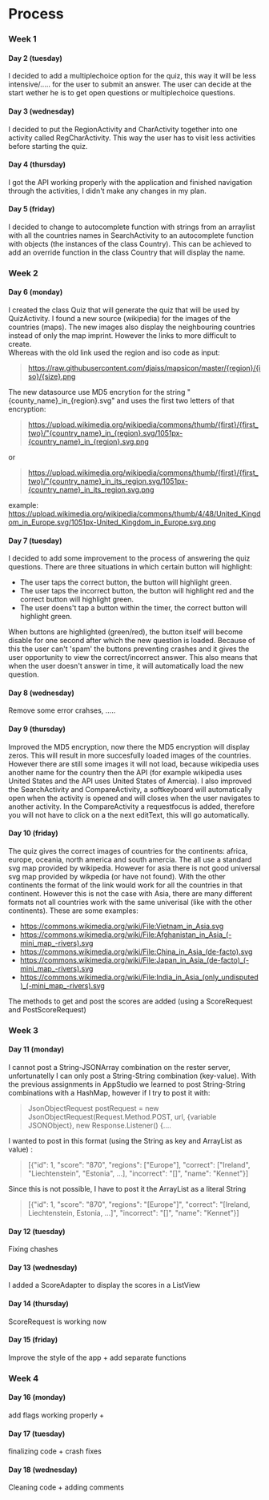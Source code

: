 # Process

### Week 1
#### Day 2 (tuesday)
I decided to add a multiplechoice option for the quiz, this way it will be less intensive/..... for the user to submit an answer. The user can decide at the start wether he is to get open questions or multiplechoice questions.

#### Day 3 (wednesday)
I decided to put the RegionActivity and CharActivity together into one activity called RegCharActivity. This way the user has to visit less activities before starting the quiz.

#### Day 4 (thursday)
I got the API working properly with the application and finished navigation through the activities, I didn't make any changes in my plan.

#### Day 5 (friday)
I decided to change to autocomplete function with strings from an arraylist with all the countries names in SearchActivity to an autocomplete function with objects (the instances of the class Country). This can be achieved to add an override function in the class Country that will display the name.

### Week 2
#### Day 6 (monday)
I created the class Quiz that will generate the quiz that will be used by QuizActivity. I found a new source (wikipedia) for the images of the countries (maps). The new images also display the neighbouring countries instead of only the map imprint. However the links to more difficult to create. 
<br>Whereas with the old link used the region and iso code as input:
> https://raw.githubusercontent.com/djaiss/mapsicon/master/{region}/{iso}/{size}.png

The new datasource use MD5 encrytion for the string "{county_name}\_in\_{region}.svg" and uses the first two letters of that encryption:

> https://upload.wikimedia.org/wikipedia/commons/thumb/{first}/{first_two}/"{country_name}_in_{region}.svg/1051px-{country_name}_in_{region}.svg.png

or
> https://upload.wikimedia.org/wikipedia/commons/thumb/{first}/{first_two}/"{country_name}_in_its_region.svg/1051px-{country_name}_in_its_region.svg.png

example: https://upload.wikimedia.org/wikipedia/commons/thumb/4/48/United_Kingdom_in_Europe.svg/1051px-United_Kingdom_in_Europe.svg.png

#### Day 7 (tuesday)
I decided to add some improvement to the process of answering the quiz questions. There are three situations in which certain button will highlight:
- The user taps the correct button, the button will highlight green.
- The user taps the incorrect button, the button will highlight red and the correct button will highlight green.
- The user doens't tap a button within the timer, the correct button will highlight green.

When buttons are highlighted (green/red), the button itself will become disable for one second after which the new question is loaded. Because of this the user can't 'spam' the buttons preventing crashes and it gives the user opportunity to view the correct/incorrect answer. This also means that when the user doesn't answer in time, it will automatically load the new question.

#### Day 8 (wednesday)
Remove some error crahses, .....

#### Day 9 (thursday)
Improved the MD5 encryption, now there the MD5 encryption will display zeros. This will result in more succesfully loaded images of the countries. However there are still some images it will not load, because wikipedia uses another name for the country then the API (for example wikipedia uses United States and the API uses United States of Amercia). I also improved the SearchActivity and CompareActivity, a softkeyboard will automatically open when the activity is opened and will closes when the user navigates to another activity. In the CompareActivity a requestfocus is added, therefore you will not have to click on a the next editText, this will go automatically.

#### Day 10 (friday)
The quiz gives the correct images of countries for the continents: africa, europe, oceania, north america and south amercia. The all use a standard svg map provided by wikipedia. However for asia there is not good universal svg map provided by wikpedia (or have not found). With the other continents the format of the link would work for all the countries in that continent. However 
this is not the case with Asia, there are many different formats not all countries work with the same
univerisal (like with the other continents). These are some examples:
- https://commons.wikimedia.org/wiki/File:Vietnam_in_Asia.svg
- https://commons.wikimedia.org/wiki/File:Afghanistan_in_Asia_(-mini_map_-rivers).svg
- https://commons.wikimedia.org/wiki/File:China_in_Asia_(de-facto).svg
- https://commons.wikimedia.org/wiki/File:Japan_in_Asia_(de-facto)_(-mini_map_-rivers).svg
- https://commons.wikimedia.org/wiki/File:India_in_Asia_(only_undisputed)_(-mini_map_-rivers).svg

The methods to get and post the scores are added (using a ScoreRequest and PostScoreRequest)

### Week 3

#### Day 11 (monday)
I cannot post a String-JSONArray combination on the rester server, unfortunatelly I can only post a String-String combination (key-value). With the previous assignments in AppStudio we learned to post String-String combinations with a HashMap, however if I try to post it with:
> JsonObjectRequest postRequest = new JsonObjectRequest(Request.Method.POST, url, {variable JSONObject},
    new Response.Listener<JSONObject>() {....
  
I wanted to post in this format (using the String as key and ArrayList as value) :
> [{"id": 1, "score": "870", "regions": ["Europe"], "correct": ["Ireland", "Liechtenstein", "Estonia", ...], "incorrect": "[]", "name": "Kennet"}]

Since this is not possible, I have to post it the ArrayList as a literal String

>[{"id": 1, "score": "870", "regions": "[Europe"]", "correct": "[Ireland, Liechtenstein, Estonia, ...]", "incorrect": "[]", "name": "Kennet"}]

#### Day 12 (tuesday)
Fixing chashes

#### Day 13 (wednesday)
I added a ScoreAdapter to display the scores in a ListView

#### Day 14 (thursday)
ScoreRequest is working now

#### Day 15 (friday)
Improve the style of the app + add separate functions

### Week 4

#### Day 16 (monday)
add flags working properly + 

#### Day 17 (tuesday)
finalizing code + crash fixes

#### Day 18 (wednesday)
Cleaning code + adding comments
